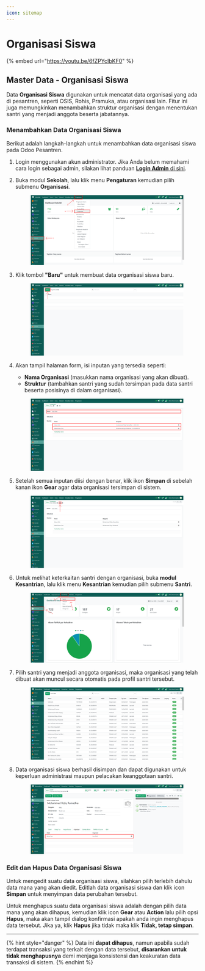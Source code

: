 ```yaml
---
icon: sitemap
---
```


# Organisasi Siswa

{% embed url="https://youtu.be/6fZPYcIbKF0" %}

## Master Data - Organisasi Siswa

Data **Organisasi Siswa** digunakan untuk mencatat data organisasi yang ada di pesantren, seperti OSIS, Rohis, Pramuka, atau organisasi lain. Fitur ini juga memungkinkan menambahkan struktur organisasi dengan menentukan santri yang menjadi anggota beserta jabatannya.

### Menambahkan Data Organisasi Siswa

Berikut adalah langkah-langkah untuk menambahkan data organisasi siswa pada Odoo Pesantren.

1. Login menggunakan akun administrator. Jika Anda belum memahami cara login sebagai admin, silakan lihat panduan [**Login Admin** di sini](../../panduan-login/login-admin.md).
2.  Buka modul **Sekolah**, lalu klik menu **Pengaturan** kemudian pilih submenu **Organisasi**.

    <figure><img src="../../.gitbook/assets/images-260.png" alt=""><figcaption></figcaption></figure>


3.  Klik tombol **"Baru"** untuk membuat data organisasi siswa baru.

    <figure><img src="../../.gitbook/assets/images-261.png" alt=""><figcaption></figcaption></figure>


4.  Akan tampil halaman form, isi inputan yang tersedia seperti:

    * **Nama Organisasi** (masukkan nama organisasi yang akan dibuat).
    * **Struktur** (tambahkan santri yang sudah tersimpan pada data santri beserta posisinya di dalam organisasi).

    <figure><img src="../../.gitbook/assets/images-262.png" alt=""><figcaption></figcaption></figure>


5.  Setelah semua inputan diisi dengan benar, klik ikon **Simpan** di sebelah kanan ikon **Gear** agar data organisasi tersimpan di sistem.

    <figure><img src="../../.gitbook/assets/images-267 (2).png" alt=""><figcaption></figcaption></figure>


6.  Untuk melihat keterkaitan santri dengan organisasi, buka **modul Kesantrian**, lalu klik menu **Kesantrian** kemudian pilih submenu **Santri**.&#x20;

    <figure><img src="../../.gitbook/assets/images-264.png" alt=""><figcaption></figcaption></figure>


7.  Pilih santri yang menjadi anggota organisasi, maka organisasi yang telah dibuat akan muncul secara otomatis pada profil santri tersebut.

    <figure><img src="../../.gitbook/assets/images-265.png" alt=""><figcaption></figcaption></figure>


8.  Data organisasi siswa berhasil disimpan dan dapat digunakan untuk keperluan administrasi maupun pelacakan keanggotaan santri.

    <figure><img src="../../.gitbook/assets/images-266.PNG" alt=""><figcaption></figcaption></figure>

### Edit dan Hapus Data Organisasi Siswa

Untuk mengedit suatu data organisasi siswa, silahkan pilih terlebih dahulu data mana yang akan diedit. Editlah data organisasi siswa dan klik icon **Simpan** untuk menyimpan data perubahan tersebut.

Untuk menghapus suatu data organisasi siswa adalah dengan pilih data mana yang akan dihapus, kemudian klik icon **Gear** atau **Action** lalu pilih opsi **Hapus**, maka akan tampil dialog konfirmasi apakah anda ingin menghapus data tersebut. Jika ya, klik **Hapus** jika tidak maka klik **Tidak, tetap simpan**.

***

{% hint style="danger" %}
Data ini **dapat dihapus**, namun apabila sudah terdapat transaksi yang terkait dengan data tersebut, **disarankan untuk tidak menghapusnya** demi menjaga konsistensi dan keakuratan data transaksi di sistem.
{% endhint %}

